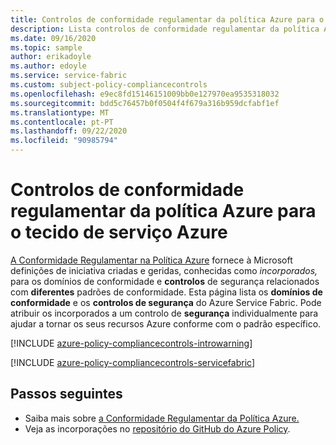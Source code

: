 ```yaml
---
title: Controlos de conformidade regulamentar da política Azure para o tecido de serviço Azure
description: Lista controlos de conformidade regulamentar da política Azure disponíveis para o Azure Service Fabric. Estas definições políticas incorporadas fornecem abordagens comuns para gerir o cumprimento dos seus recursos Azure.
ms.date: 09/16/2020
ms.topic: sample
author: erikadoyle
ms.author: edoyle
ms.service: service-fabric
ms.custom: subject-policy-compliancecontrols
ms.openlocfilehash: e9ec8fd15146151009bb0e127970ea9535318032
ms.sourcegitcommit: bdd5c76457b0f0504f4f679a316b959dcfabf1ef
ms.translationtype: MT
ms.contentlocale: pt-PT
ms.lasthandoff: 09/22/2020
ms.locfileid: "90985794"
---
```

# <a name="azure-policy-regulatory-compliance-controls-for-azure-service-fabric"></a>Controlos de conformidade regulamentar da política Azure para o tecido de serviço Azure

[A Conformidade Regulamentar na Política Azure](../governance/policy/concepts/regulatory-compliance.md) fornece à Microsoft definições de iniciativa criadas e geridas, conhecidas como _incorporados,_ para os domínios de conformidade e **controlos** de segurança relacionados com **diferentes** padrões de conformidade. Esta página lista os **domínios de conformidade** e os **controlos de segurança** do Azure Service Fabric. Pode atribuir os incorporados a um controlo de **segurança** individualmente para ajudar a tornar os seus recursos Azure conforme com o padrão específico.

[!INCLUDE [azure-policy-compliancecontrols-introwarning](../../includes/policy/standards/intro-warning.md)]

[!INCLUDE [azure-policy-compliancecontrols-servicefabric](../../includes/policy/standards/byrp/microsoft.servicefabric.md)]

## <a name="next-steps"></a>Passos seguintes

- Saiba mais sobre [a Conformidade Regulamentar da Política Azure.](../governance/policy/concepts/regulatory-compliance.md)
- Veja as incorporações no [repositório do GitHub do Azure Policy](https://github.com/Azure/azure-policy).
